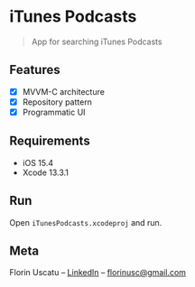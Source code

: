 # iTunes Podcasts
> App for searching iTunes Podcasts

## Features

- [x] MVVM-C architecture
- [x] Repository pattern
- [x] Programmatic UI

## Requirements

- iOS 15.4
- Xcode 13.3.1

## Run

Open `iTunesPodcasts.xcodeproj` and run.

## Meta

Florin Uscatu – [LinkedIn](https://www.linkedin.com/in/florin-uscatu-24028832/) – florinusc@gmail.com